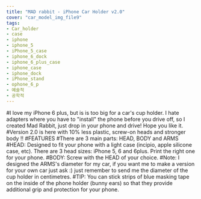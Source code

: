 ```yaml
---
title: "MAD rabbit - iPhone Car Holder v2.0"
cover: "car_model_img_file9"
tags:
- Car_holder
- case
- iphone
- iphone_5
- iPhone_5_case
- iphone_6_dock
- iphone_6_plus_case
- iphone_case
- iphone_dock
- iPhone_stand
- ophone_6_p
- 예술적
- 공학적
---
```

#I love my iPhone 6 plus, but is is too big for a car's cup holder. I hate adapters where you have to "install" the phone before you drive off, so I created Mad Rabbit, just drop in your phone and drive!
Hope you like it.
#Version 2.0 is here with 10% less plastic, screw-on heads and stronger body !!
#FEATURES
#There are 3 main parts: HEAD, BODY and ARMS
#HEAD: Designed to fit your phone with a light case (incipio, apple silicone case, etc). There are 3 head sizes: iPhone 5, 6 and 6plus. Print the right one for your phone.
#BODY: Screw with the HEAD of your choice.
#Note: I designed the ARMS's diameter for my car, if you want me to make a version for your own car just ask :) just remember to send me the diameter of the cup holder in centimetres.
#TIP: You can stick strips of blue masking tape on the inside of the phone holder (bunny ears) so that they provide additional grip and protection for your phone.
